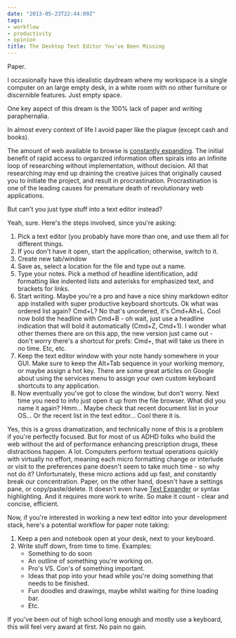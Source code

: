 ```yaml
---
date: "2013-05-23T22:44:09Z"
tags:
- workflow
- productivity
- opinion
title: The Desktop Text Editor You've Been Missing
---
```


Paper.

I occasionally have this idealistic daydream where my workspace is a single computer on an large empty desk, in a white room with no other furniture or discernible features. Just empty space.

One key aspect of this dream is the 100% lack of paper and writing paraphernalia.

In almost every context of life I avoid paper like the plague (except cash and books). 

The amount of web available to browse is [constantly expanding](http://en.wikipedia.org/wiki/Metric_expansion_of_space).  The initial benefit of rapid access to organized information often spirals into an infinite loop of researching without implementation, without decision. All that researching may end up draining the creative juices that originally caused you to initiate the project, and result in procrastination. Procrastination is one of the leading causes for premature death of revolutionary web applications. 

But can't you just type stuff into a text editor instead?

Yeah, sure. Here's the steps involved, since you're asking:

1. Pick a text editor (you probably have more than one, and use them all for different things.
2. If you don't have it open, start the application; otherwise, switch to it. 
3. Create new tab/window 
4. Save as, select a location for the file and type out a name. 
5. Type your notes. Pick a method of headline identification, add formatting like indented lists and asterisks for emphasized text, and brackets for links. 
6. Start writing. Maybe you're a pro and have a nice shiny markdown editor app installed with super productive keyboard shortcuts. Ok what was ordered list again? Cmd+L? No that's unordered, it's Cmd+Alt+L. Cool now bold the headline with Cmd+B - oh wait, just use a headline indication that will bold it automatically (Cmd+Z, Cmd+1). I wonder what other themes there are on this app, the new version just came out - don't worry there's a shortcut for prefs: Cmd+, that will take us there in no time. Etc, etc. 
7. Keep the text editor window with your note handy somewhere in your GUI. Make sure to keep the Alt+Tab sequence in your working memory, or maybe assign a hot key. There are some great articles on Google about using the services menu to assign your own custom keyboard shortcuts to any application. 
8. Now eventually you've got to close the window, but don't worry. Next time you need to info just open it up from the file browser. What did you name it again? Hmm... Maybe check that recent document list in your OS... Or the recent list in the text editor... Cool there it is. 


Yes, this is a gross dramatization, and technically none of this is a problem if you're perfectly focused. But for most of us ADHD folks who build the web without the aid of performance enhancing prescription drugs, these distractions happen. A lot. Computers perform textual operations quickly with virtually no effort, meaning each micro formatting change or interlude or visit to the preferences pane doesn't seem to take much time - so why not do it? Unfortunately, these micro actions add up fast, and constantly break our concentration. Paper, on the other hand, doesn't have a settings pane, or copy/paste/delete. It doesn't even have [Text Expander](http://smilesoftware.com/TextExpander/index.html) or syntax highlighting. And it requires more work to write. So make it count - clear and concise, efficient. 

Now, if you're interested in working a new text editor into your development stack, here's a potential workflow for paper note taking:

1. Keep a pen and notebook open at your desk, next to your keyboard. 
2. Write stuff down, from time to time. Examples: 
   * Something to do soon
   * An outline of something you're working on. 
   * Pro's VS. Con's of something important.
   * Ideas that pop into your head while you're doing something that needs to be finished.
   * Fun doodles and drawings, maybe whilst waiting for thine loading bar.
   * Etc. 

If you've been out of high school long enough and mostly use a keyboard, this will feel very award at first. No pain no gain.

